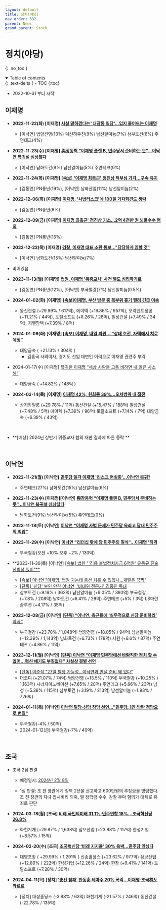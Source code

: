 ```yaml
---
layout: default
title: 정치(야당)
nav_order: 332
parent: News
grand_parent: Stock
---
```


# 정치(야당)
{: .no_toc }

<details open markdown="block">
  <summary>
    Table of contents
  </summary>
  {: .text-delta }
- TOC
{:toc}
</details>
<!------------------------------------ STEP ------------------------------------>

* 2022-10-31 부터 시작

<!------------------------ 이재명 ------------------------>

## 이재명

* **2022-11-22(화) [이재명] [사실 말하겠다는 '대장동 일당'…입지 줄어드는 이재명](https://biz.heraldcorp.com/view.php?ud=20221121000718)**
    * [이낙연] 법양건영(13%) 덕신하우진(9%) 남선알미늄(7%) 삼부토건(6%) 주연테크(4%)

* **2022-11-23(수) [이재명] [與장동혁 “이재명 플랜 B, 민주당서 준비하는 듯”…이낙연 복귀설 심상찮다](https://www.donga.com/news/Politics/article/all/20221123/116645881/1)**
    * [이낙연] 남화토건(9%) 남선알미늄(5%) 주연테크(0%)

* **2022-11-24(목) [이재명] [[속보] '이재명 최측근' 정진상 적부심 기각…구속 유지](https://www.yonhapnewstv.co.kr/news/MYH20221124012600038)**
    * [김동연] PN풍년(19%), [이낙연] 남화산업(11%) 남선알미늄(2%)

* **2022-12-06(화) [이재명] [이재명, '사법리스크'에 100일 기자회견도 생략](https://n.news.naver.com/mnews/article/448/0000385404?sid=100)**
    * [김동연] PN풍년(6%)

* **2022-12-09(금) [이재명] [이재명 최측근' 정진상 기소…2억 4천만 원 뇌물수수 혐의 ](https://news.sbs.co.kr/news/endPage.do?news_id=N1007001603)**
    * [김동연] PN풍년(15%)


* **2022-12-22(목) [이재명] [검찰, 이재명 대표 소환 통보…"당당하게 임할 것"](https://m.yna.co.kr/view/MYH20221222009700641?section=video/all)**
   * [이낙연] 남화토건(15%) 남선알미늄(7%)
* 비어있음
* **2023-11-13(월) [이재명] [법원, 이재명 '위증교사' 사건 별도 심리하기로](https://www.yna.co.kr/view/AKR20231103152651004?input=1195m)**
  * [김동연] PN풍년(12%), [이낙연] 부국철강(7%) 남선알미늄(0.5%)

* **2024-01-02(화) [이재명] [[속보\]이재명, 부산 방문 중 목부위 흉기 찔려 긴급 이송](https://www.munhwa.com/news/view.html?no=2024010201039910226010)**
  * 동신건설 (+29.99% / 617억), 에이텍 (+16.86% / 957억), 오리엔트정공 (+11.21% / 44억), 토탈소프트 (+8.26% / 28억), 일성건설 (+7.49% / 34억), 지엘팜텍 (+7.39% / 8억)
* **2024-01-09(화) [이재명] [[속보\] 이재명, 내일 퇴원… “상태 호전, 자택에서 치료 예정”](https://www.chosun.com/politics/assembly/2024/01/09/XKAEFOWYKZCT3IAL3FEQY3BDGI/?utm_source=naver&utm_medium=referral&utm_campaign=naver-news)**
  * 대양금속 ( +21.13% / 304억 ) 
    * 김홍국 사외이사, 경기도 신임 대변인 이력으로 이재명 관련주 부각

* 2024-01-17(수) [이재명] [복귀한 이재명 “세상 사람들 고통 비하면 내 일은 사소해”](https://www.chosun.com/politics/assembly/2024/01/17/VHHNVDXCHJESHD57PWY67CIJHE/)
  * 대양금속 ( +14.82% / 148억 )

* **2024-03-14(목) [이재명] [이재명 42%, 원희룡 39%…오차범위 내 접전](https://www.munhwa.com/news/view.html?no=2024031401039910120001)**
  * 상지카일룸 (+29.78% / 11억) 동신건설 (+15.47% / 188억) 일성건설 (+7.48% / 5억) 에이텍 (+7.39% / 96억) 토탈소프트 (+7.14% / 7억) 대양금속 (+6.39% / 43억)


<br>


* **[예상] 2024년 상반기 위증교사 혐의 재판 결과에 따른 등락 **



<br>

<!------------------------ 이낙연 ------------------------>

## 이낙연

* **2022-11-21(월) [이낙연] [민주당 일각 이재명 '리스크 현실화'…이낙연 복귀?](https://news.imaeil.com/page/view/2022112018004352395)**
    * 주연테크(27%) 남화토건(15%) 남선알미늄(6%)

* **2022-11-23(수) [이재명][이낙연] [與장동혁 “이재명 플랜 B, 민주당서 준비하는 듯”…이낙연 복귀설 심상찮다](https://www.donga.com/news/Politics/article/all/20221123/116645881/1)**
    * 남화토건(9%) 남선알미늄(5%) 주연테크(0%)

* **2023-11-18(토) [이낙연] [이낙연 “이재명 사법 문제가 민주당 옥죄고 당내 민주주의 억압”](https://n.news.naver.com/mnews/article/021/0002605848?sid=100)**

* **2023-11-29(수) [이낙연] [이낙연 "리더십 탓에 당 민주주의 질식"…이재명 '직격](https://news.tvchosun.com/site/data/html_dir/2023/11/28/2023112890148.html)**
    * 부국철강(오전 +10% 오후 +2% / 130억) 

* **2023-11-30(목) [이낙연] [[속보\] 법원 "'김용 불법정치자금 6억원' 유동규 진술 신빙성 있어"**](https://v.daum.net/v/20231130142139193)
    * [[속보] 이낙연 "이재명, 법원 가는데 총선 치를 수 있겠나…개딸은 끔찍"](https://n.news.naver.com/article/088/0000848932?ntype=RANKING)
    * [[단독\] '신당' 부인 안한 이낙연, '비대위 전문가' 김종인 독대 ](https://www.joongang.co.kr/article/25211245#home)
    * 삼부토건 (+9.16% / 362억) 남선알미늄 (+9.05% / 390억) 부국철강 (+7.8% / 208억) 남화토건 (+6.41% / 28억) 주연테크 (+5% / 3억) LS마린솔루션 (+4.17% / 35억)
* **2023-12-08(금) [이낙연] [[단독\] “이낙연, 측근들에 ‘실무적으로 신당 준비하라’ 지시”](https://www.sisajournal.com/news/articleView.html?idxno=278227)**
    * 부국철강 (+23.70% / 1,048억) 범양건영 (+18.05% / 94억) 남선알미늄 (+12.39% / 1,143억) 남화토건 (+6.73% / 178억) 서원 (+6.6% / 87억) 주연테크 (+4.86% / 11억) 
* **2023-12-11(월) [이낙연] [[단독\] 이낙연 “이재명 민주당에선 바람직한 정치 할 수 없어…혁신 얘기도 부질없다” 사실상 결별 선언](https://www.seoul.co.kr/news/newsView.php?id=20231210500082&wlog_tag3=naver)**
    * [[단독\] 이준석 "27일 탈당 가능성…이낙연과 만날 준비 돼 있다"](https://www.dt.co.kr/contents.html?article_no=2023121002109958074003&ref=naver)
    * 더코디 (+21.07% / 74억) 범양건영 (+13.5% / 110억) 부국철강 (+10.25% / 1,163억) 시너지이노베이션 (+7.65% / 20억) 주연테크 (+5.66% / 23억) 남성 (+5.38% / 115억) 삼부토건 (+3.19% / 213억) 남선알미늄 (+1.93% / 726억)
* **2024-01-11(목) [이낙연] [이낙연 탈당·신당 창당 선언…"민주당, 1인·방탄 정당으로 변질"](https://news.jtbc.co.kr/article/article.aspx?news_id=NB12160316)**
    * 부국철강(-4% / 50억) 
    * 2024-01-12(금) 부국철강(-7% / 40억)

<br>

<!------------------------ 조국 ------------------------>

## 조국
* 조국 2심 판결
  
  * 예정일시: [2024년 2월 8일](https://www.chosun.com/national/court_law/2023/11/21/UURQ5I426BHFLLDQKYDYNAUYBI/)
  
  * 1심 판결: 조 전 장관에게 징역 2년을 선고하고 600만원의 추징금을 명령했다. 조 전 장관의 자녀 입시비리 의혹, 딸 장학금 수수, 감찰 무마 혐의가 대체로 유죄로 판단

* **2024-03-18(월) [조국] [비례 국민의미래 31.1%·민주연합 18%…조국혁신당 26.8% ](https://www.hankyung.com/article/2024031867917)**
  * 화천기계 (+29.87% / 1,638억) 삼보산업 (+23.88% / 117억) 한성기업 (+8.57% / 15억)

* **2024-03-20(수) [조국] [조국혁신당 ‘비례 지지율’ 30% 육박…민주당 앞섰다 ](https://www.kukinews.com/newsView/kuk202403190244)**
  * 대영포장 ( +29.99% / 1,291억 ) 신송홀딩스 (+23.62% / 977억) 삼보산업 (+12.89% / 222억) 한성기업 (+12.26% / 24억) 한창 (+9.41% / 141억) 토탈소프트 (+7.28% / 30억)
  
* **2024-04-11(목) [정치] [‘총선 참패’ 한동훈 테마주 20% 폭락...이재명·조국株도 와르르](https://www.mk.co.kr/article/10987763)**
  * [정치] 대상홀딩스 (-3.88% / 63억) 화천기계 (-21.57% / 246억) 동신건설 (-22.78% / 135억)
  
<br>